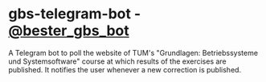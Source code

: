# gbs-telegram-bot - [@bester_gbs_bot](https://t.me/bester_gbs_bot)
A Telegram bot to poll the website of TUM's "Grundlagen: Betriebssysteme und Systemsoftware" course at which results of the exercises are published. It notifies the user whenever a new correction is published.
